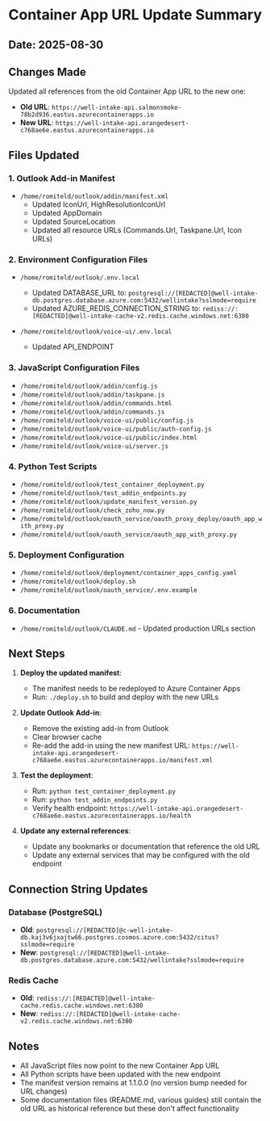 # Container App URL Update Summary

## Date: 2025-08-30

## Changes Made

Updated all references from the old Container App URL to the new one:
- **Old URL**: `https://well-intake-api.salmonsmoke-78b2d936.eastus.azurecontainerapps.io`
- **New URL**: `https://well-intake-api.orangedesert-c768ae6e.eastus.azurecontainerapps.io`

## Files Updated

### 1. Outlook Add-in Manifest
- `/home/romiteld/outlook/addin/manifest.xml`
  - Updated IconUrl, HighResolutionIconUrl
  - Updated AppDomain
  - Updated SourceLocation
  - Updated all resource URLs (Commands.Url, Taskpane.Url, Icon URLs)

### 2. Environment Configuration Files
- `/home/romiteld/outlook/.env.local`
  - Updated DATABASE_URL to: `postgresql://[REDACTED]@well-intake-db.postgres.database.azure.com:5432/wellintake?sslmode=require`
  - Updated AZURE_REDIS_CONNECTION_STRING to: `rediss://:[REDACTED]@well-intake-cache-v2.redis.cache.windows.net:6380`

- `/home/romiteld/outlook/voice-ui/.env.local`
  - Updated API_ENDPOINT

### 3. JavaScript Configuration Files
- `/home/romiteld/outlook/addin/config.js`
- `/home/romiteld/outlook/addin/taskpane.js`
- `/home/romiteld/outlook/addin/commands.html`
- `/home/romiteld/outlook/addin/commands.js`
- `/home/romiteld/outlook/voice-ui/public/config.js`
- `/home/romiteld/outlook/voice-ui/public/auth-config.js`
- `/home/romiteld/outlook/voice-ui/public/index.html`
- `/home/romiteld/outlook/voice-ui/server.js`

### 4. Python Test Scripts
- `/home/romiteld/outlook/test_container_deployment.py`
- `/home/romiteld/outlook/test_addin_endpoints.py`
- `/home/romiteld/outlook/update_manifest_version.py`
- `/home/romiteld/outlook/check_zoho_now.py`
- `/home/romiteld/outlook/oauth_service/oauth_proxy_deploy/oauth_app_with_proxy.py`
- `/home/romiteld/outlook/oauth_service/oauth_app_with_proxy.py`

### 5. Deployment Configuration
- `/home/romiteld/outlook/deployment/container_apps_config.yaml`
- `/home/romiteld/outlook/deploy.sh`
- `/home/romiteld/outlook/oauth_service/.env.example`

### 6. Documentation
- `/home/romiteld/outlook/CLAUDE.md` - Updated production URLs section

## Next Steps

1. **Deploy the updated manifest**: 
   - The manifest needs to be redeployed to Azure Container Apps
   - Run: `./deploy.sh` to build and deploy with the new URLs

2. **Update Outlook Add-in**:
   - Remove the existing add-in from Outlook
   - Clear browser cache
   - Re-add the add-in using the new manifest URL: 
     `https://well-intake-api.orangedesert-c768ae6e.eastus.azurecontainerapps.io/manifest.xml`

3. **Test the deployment**:
   - Run: `python test_container_deployment.py`
   - Run: `python test_addin_endpoints.py`
   - Verify health endpoint: `https://well-intake-api.orangedesert-c768ae6e.eastus.azurecontainerapps.io/health`

4. **Update any external references**:
   - Update any bookmarks or documentation that reference the old URL
   - Update any external services that may be configured with the old endpoint

## Connection String Updates

### Database (PostgreSQL)
- **Old**: `postgresql://[REDACTED]@c-well-intake-db.kaj3v6jxajtw66.postgres.cosmos.azure.com:5432/citus?sslmode=require`
- **New**: `postgresql://[REDACTED]@well-intake-db.postgres.database.azure.com:5432/wellintake?sslmode=require`

### Redis Cache
- **Old**: `rediss://:[REDACTED]@well-intake-cache.redis.cache.windows.net:6380`
- **New**: `rediss://:[REDACTED]@well-intake-cache-v2.redis.cache.windows.net:6380`

## Notes

- All JavaScript files now point to the new Container App URL
- All Python scripts have been updated with the new endpoint
- The manifest version remains at 1.1.0.0 (no version bump needed for URL changes)
- Some documentation files (README.md, various guides) still contain the old URL as historical reference but these don't affect functionality